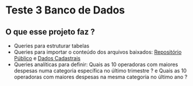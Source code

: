 # Teste 3 Banco de Dados

## O que esse projeto faz ?

- Queries para estruturar tabelas
- Queries para importar o conteúdo dos arquivos baixados: [Repositório Público](https://dadosabertos.ans.gov.br/FTP/PDA/demonstracoes_contabeis/) e [Dados Cadastrais](https://dados.gov.br/dados/conjuntos-dados/operadoras-de-planos-privados-de-saude)
- Queries analíticas para definir: Quais as 10 operadoras com maiores despesas numa categoria específica no último trimestre ? e  Quais as 10 operadoras com maiores despesas na mesma categoria no último ano ?
